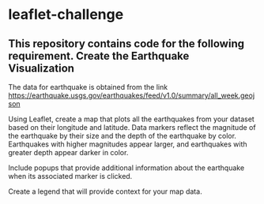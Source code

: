 # leaflet-challenge
This repository contains code for the following requirement.
Create the Earthquake Visualization
-----------------------------------
The data for earthquake is obtained from the link https://earthquake.usgs.gov/earthquakes/feed/v1.0/summary/all_week.geojson

Using Leaflet, create a map that plots all the earthquakes from your dataset based on their longitude and latitude.
Data markers reflect the magnitude of the earthquake by their size and the depth of the earthquake by color. Earthquakes with higher magnitudes appear larger, and earthquakes with greater depth appear darker in color.

Include popups that provide additional information about the earthquake when its associated marker is clicked.

Create a legend that will provide context for your map data.